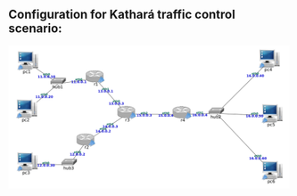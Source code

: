 ## Configuration for Kathará traffic control scenario:

<img src="https://github.com/evaCastro/kathara-labs/blob/main/traffic_control/images/tc_lab.png"
     alt="Traffic control"
     style="float: left; margin-right: 10px;" width=700 />


